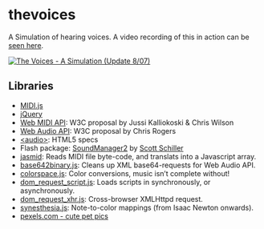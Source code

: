# thevoices

A Simulation of hearing voices. A video recording of this in action can be [seen here](https://youtu.be/-9OgVvxCYkg).

[![The Voices - A Simulation (Update 8/07)](https://img.youtube.com/vi/-9OgVvxCYkg/0.jpg)](https://youtu.be/-9OgVvxCYkg)

## Libraries

* [MIDI.js](https://github.com/mudcube/MIDI.js/)
* [jQuery](https://github.com/jquery/jquery)
* [Web MIDI API](http://webaudio.github.io/web-midi-api/): W3C proposal by Jussi Kalliokoski & Chris Wilson
* [Web Audio API](https://dvcs.w3.org/hg/audio/raw-file/tip/webaudio/specification.html): W3C proposal by Chris Rogers
* [&lt;audio&gt;](http://dev.w3.org/html5/spec/Overview.html): HTML5 specs
* Flash package: [SoundManager2](http://www.schillmania.com/projects/soundmanager2/) by [Scott Schiller](http://schillmania.com)
* [jasmid](https://github.com/gasman/jasmid): Reads MIDI file byte-code, and translats into a Javascript array.
* [base642binary.js](http://blog.danguer.com/2011/10/24/base64-binary-decoding-in-javascript/): Cleans up XML base64-requests for Web Audio API.
* [colorspace.js](./examples/inc/colorspace.js): Color conversions, music isn&rsquo;t complete without!
* [dom_request_script.js](./js/util/dom_request_script.js): Loads scripts in synchronously, or asynchronously.
* [dom_request_xhr.js](./js/util/dom_request_xhr.js): Cross-browser XMLHttpd request.
* [synesthesia.js](./js/midi/synesthesia.js): Note-to-color mappings (from Isaac Newton onwards).
* [pexels.com - cute pet pics](https://www.pexels.com/search/pet/)
